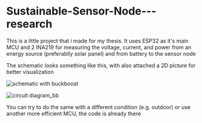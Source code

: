# Sustainable-Sensor-Node---research

This is a little project that i made for my thesis. It uses ESP32 as it's main MCU and 2 INA219 for measuring the voltage, current, and power from an energy source (preferablly solar panel) and from battery to the sensor node

The schematic looks something like this, with also attached a 2D picture for better visualization

![schematic with buckboost](https://github.com/PipGuy/Sustainable-Sensor-Node---research/assets/71131222/c4b5c757-ebda-40f7-9d59-f14920978ab2)

![circuit diagram_bb](https://github.com/PipGuy/Sustainable-Sensor-Node---research/assets/71131222/2de0899d-4745-4744-bf12-341d47383564)

You can try to do the same with a different condition (e.g. outdoor) or use another more efficient MCU, the code is already there
